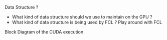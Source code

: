 Data Structure ?
- What kind of data structure should we use to maintain on the GPU ?
- What kind of data structure is being used by FCL ? Play around with FCL


Block Diagram of the CUDA execution